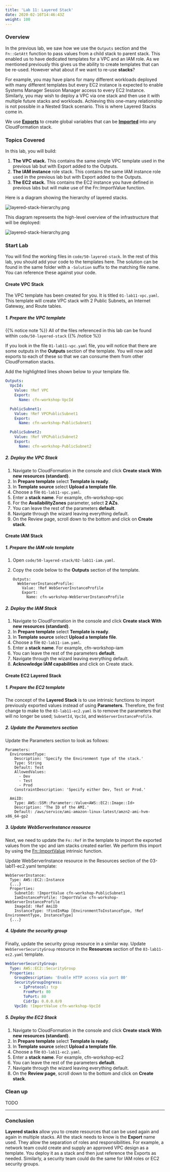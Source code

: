 ```yaml
---
title: 'Lab 11: Layered Stack'
date: 2020-02-16T14:46:43Z
weight: 100
---
```


### Overview
In the previous lab, we saw how we use the `Outputs` section and the `Fn::GetAtt` function to pass values from a child stack to parent stack. This enabled us to have dedicated templates for a VPC and an IAM role. As we mentioned previously this gives us the ability to create templates that can be re-used. However what about if we want to re-use **stacks**?

For example, you may have plans for many different workloads deployed with many different templates but every EC2 instance is expected to enable Systems Manager Session Manager access to every EC2 Instance. Similarly, you may wish to deploy a VPC via one stack and then use it with multiple future stacks and workloads. Achieving this one-many relationship is not possible in a Nested Stack scenario. This is where Layered Stacks come in.

We use **[Exports](https://docs.aws.amazon.com/AWSCloudFormation/latest/UserGuide/using-cfn-stack-exports.html)** to create global variables that can be **[Imported](https://docs.aws.amazon.com/AWSCloudFormation/latest/UserGuide/intrinsic-function-reference-importvalue.html)** into any CloudFormation stack.

### Topics Covered
In this lab, you will build:

1. **The VPC stack.** This contains the same simple VPC template used in the previous lab but with Export added to the Outputs.
1. **The IAM instance** role stack. This contains the same IAM instance role used in the previous lab but with Export added to the Outputs.
1. **The EC2 stack.** This contains the EC2 instance you have defined in previous labs but will make use of the Fn::ImportValue function.

Here is a diagram showing the hierarchy of layered stacks.

![layered-stack-hierarchy.png](../layered-stack-hierarchy.png)

This diagram represents the high-level overview of the infrastructure that will be deployed:

![layered-stack-hierarchy.png](../ls-architecture.png)

### Start Lab

You will find the working files in `code/50-layered-stack`. In the rest of this lab, you should add your code to the templates here. The solution can be found in the same folder with a `-Solution` suffix to the matching file name. You can reference these against your code.

#### Create VPC Stack
The VPC template has been created for you. It is titled `01-lab11-vpc.yaml`. This template will create VPC stack with 2 Public Subnets, an Internet Gateway, and Route tables.

##### 1. Prepare the VPC template

{{% notice note %}}
All of the files referenced in this lab can be found within `code/50-layered-stack`
{{% /notice %}}

If you look in the file `01-lab11-vpc.yaml` file, you will notice that there are some outputs in the **Outputs** section of the template. You will now add exports to each of these so that we can consume them from other CloudFormation stacks.

Add the highlighted lines shown below to your template file.

```yaml {hl_lines=[4,5,9,10,14,15]}
Outputs:
  VpcId:
    Value: !Ref VPC
    Export:
      Name: cfn-workshop-VpcId

  PublicSubnet1:
    Value: !Ref VPCPublicSubnet1
    Export:
      Name: cfn-workshop-PublicSubnet1

  PublicSubnet2:
    Value: !Ref VPCPublicSubnet2
    Export:
      Name: cfn-workshop-PublicSubnet2
```

##### 2. Deploy the VPC Stack

1. Navigate to CloudFormation in the console and click **Create stack With new resources (standard)**.
1. In **Prepare template** select **Template is ready**.
1. In **Template source** select **Upload a template file**.
1. Choose a file `01-lab11-vpc.yaml`.
1. Enter a **stack name**. For example, cfn-workshop-vpc
1. For the **AvailabilityZones** parameter, select **2 AZs**.
1. You can leave the rest of the parameters **default**.
1. Navigate through the wizard leaving everything default.
1. On the Review page, scroll down to the bottom and click on **Create stack**.

#### Create IAM Stack

##### 1. Prepare the IAM role template

1. Open `code/50-layered-stack/02-lab11-iam.yaml`.
1. Copy the code below to the **Outputs** section of the template.

       Outputs:
         WebServerInstanceProfile:
           Value: !Ref WebServerInstanceProfile
           Export:
             Name: cfn-workshop-WebServerInstanceProfile

##### 2. Deploy the IAM Stack

1. Navigate to CloudFormation in the console and click **Create stack With new resources (standard)**.
1. In **Prepare template** select **Template is ready**.
1. In **Template source** select **Upload a template file**.
1. Choose a file `02-lab11-iam.yaml`.
1. Enter a **stack name**. For example, cfn-workshop-iam
1. You can leave the rest of the parameters **default**.
1. Navigate through the wizard leaving everything default.
1. **Acknowledge IAM capabilities** and click on Create stack.

#### Create EC2 Layered Stack

##### 1. Prepare the EC2 template
The concept of the **Layered Stack** is to use intrinsic functions to import previously exported values instead of using **Parameters**. Therefore, the first change to make to the `03-lab11-ec2.yaml` is to remove the parameters that will no longer be used; `SubnetId`, `VpcId`, and `WebServerInstanceProfile`.

##### 2. Update the Parameters section

Update the Parameters section to look as follows:

    Parameters:
      EnvironmentType:
        Description: 'Specify the Environment type of the stack.'
        Type: String
        Default: Test
        AllowedValues:
          - Dev
          - Test
          - Prod
        ConstraintDescription: 'Specify either Dev, Test or Prod.'

      AmiID:
        Type: AWS::SSM::Parameter::Value<AWS::EC2::Image::Id>
        Description: 'The ID of the AMI.'
        Default: /aws/service/ami-amazon-linux-latest/amzn2-ami-hvm-x86_64-gp2

##### 3. Update WebServerInstance resource

Next, we need to update the `Fn::Ref` in the template to import the exported values from the vpc and iam stacks created earlier. We perform this import by using the [Fn::ImportValue](https://docs.aws.amazon.com/AWSCloudFormation/latest/UserGuide/intrinsic-function-reference-importvalue.html) intrinsic function.

Update WebServerInstance resource in the Resources section of the 03-lab11-ec2.yaml template:

    WebServerInstance:
      Type: AWS::EC2::Instance
      {...}
      Properties:
        SubnetId: !ImportValue cfn-workshop-PublicSubnet1
        IamInstanceProfile: !ImportValue cfn-workshop-WebServerInstanceProfile
        ImageId: !Ref AmiID
        InstanceType: !FindInMap [EnvironmentToInstanceType, !Ref EnvironmentType, InstanceType]
      {...}

##### 4. Update the security group
Finally, update the security group resource in a similar way. Update `WebServerSecurityGroup` resource in the **Resources** section of the `03-lab11-ec2.yaml` template.

```yaml {hl_lines=[10]}
WebServerSecurityGroup:
  Type: AWS::EC2::SecurityGroup
  Properties:
    GroupDescription: 'Enable HTTP access via port 80'
    SecurityGroupIngress:
      - IpProtocol: tcp
        FromPort: 80
        ToPort: 80
        CidrIp: 0.0.0.0/0
    VpcId: !ImportValue cfn-workshop-VpcId
```

##### 5. Deploy the EC2 Stack

1. Navigate to CloudFormation in the console and click **Create stack With new resources (standard)**.
1. In **Prepare template** select **Template is ready**.
1. In **Template source** select **Upload a template file**.
1. Choose a file `03-lab11-ec2.yaml`.
1. Enter a **stack name**. For example, cfn-workshop-ec2
1. You can leave the rest of the parameters **default**.
1. Navigate through the wizard leaving everything default.
1. On the **Review page**, scroll down to the bottom and click on **Create stack**.

### Clean up
TODO

---
### Conclusion
**Layered stacks** allow you to create resources that can be used again and again in multiple stacks. All the stack needs to know is the **Export** name used. They allow the separation of roles and responsibilities. For example, a network team could create and supply an approved VPC design as a template. You deploy it as a stack and then just reference the Exports as needed. Similarly, a security team could do the same for IAM roles or EC2 security groups.
